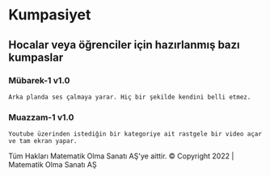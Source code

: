 # Kumpasiyet

## Hocalar veya öğrenciler için hazırlanmış bazı kumpaslar
### Mübarek-1 v1.0
    Arka planda ses çalmaya yarar. Hiç bir şekilde kendini belli etmez.
    
### Muazzam-1 v1.0
    Youtube üzerinden istediğin bir kategoriye ait rastgele bir video açar ve tam ekran yapar.
    
    
Tüm Hakları Matematik Olma Sanatı AŞ'ye aittir.
© Copyright 2022 | Matematik Olma Sanatı AŞ
